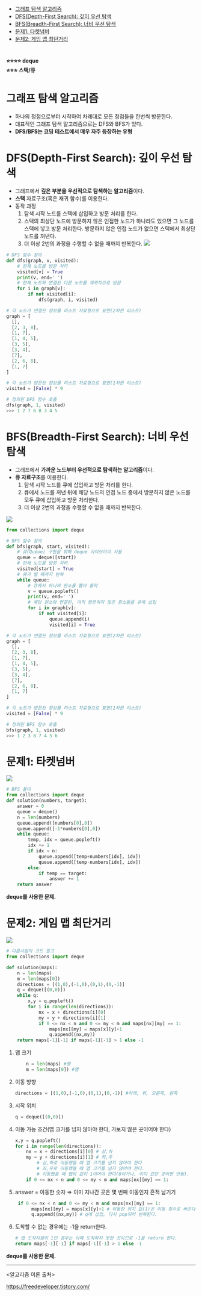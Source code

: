 - [그래프 탐색 알고리즘](#그래프-탐색-알고리즘)
- [DFS(Depth-First Search): 깊이 우선 탐색](#dfsdepth-first-search-깊이-우선-탐색)
- [BFS(Breadth-First Search): 너비 우선 탐색](#bfsbreadth-first-search-너비-우선-탐색)
- [문제1: 타켓넘버](#문제1-타켓넘버)
- [문제2: 게임 맵 최단거리](#문제2-게임-맵-최단거리)

#


**⭐⭐⭐⭐ deque** </br>
**⭐⭐⭐ 스택/큐**

#


# **그래프 탐색 알고리즘**

- 하나의 정점으로부터 시작하여 차례대로 모든 정점들을 한번씩 방문한다.
- 대표적인 그래프 탐색 알고리즘으로는 DFS와 BFS가 있다.
- **DFS/BFS는 코딩 테스트에서 매우 자주 등장하는 유형**

# DFS(Depth-First Search): 깊**이 우선 탐색**

- 그래프에서 **깊은 부분을 우선적으로 탐색하는 알고리즘**이다.
- **스택** 자료구조(혹은 재귀 함수)를 이용한다.
- 동작 과정
    1. 탐색 시작 노드를 스택에 삽입하고 방문 처리를 한다.
    2. 스택의 최상단 노드에 방문하지 않은 인접한 노드가 하나라도 있으면 그 노드를 스택에 넣고 방문 처리한다. 방문하지 않은 인접 노드가 없으면 스택에서 최상단 노드를 꺼낸다.
    3. 더 이상 2번의 과정을 수행할 수 없을 때까지 반복한다.
![](https://velog.velcdn.com/images/miracle-21/post/7ac96789-1d49-408e-b1b0-e59782cc98b1/image.png)


```python
# DFS 함수 정의
def dfs(graph, v, visited):
    # 현재 노드를 방문 처리
    visited[v] = True
    print(v, end=' ')
    # 현재 노드와 연결된 다른 노드를 재귀적으로 방문
    for i in graph[v]:
        if not visited[i]:
            dfs(graph, i, visited)

# 각 노드가 연결된 정보를 리스트 자료형으로 표현(2차원 리스트)
graph = [
  [],
  [2, 3, 8],
  [1, 7],
  [1, 4, 5],
  [3, 5],
  [3, 4],
  [7],
  [2, 6, 8],
  [1, 7]
]

# 각 노드가 방문된 정보를 리스트 자료형으로 표현(1차원 리스트)
visited = [False] * 9

# 정의된 DFS 함수 호출
dfs(graph, 1, visited)
>>> 1 2 7 6 8 3 4 5
```

# BFS(Breadth-First Search): **너비 우선 탐색**

- 그래프에서 **가까운 노드부터 우선적으로 탐색하는 알고리즘**이다.
- **큐 자료구조**를 이용한다.
    1. 탐색 시작 노드를 큐에 삽입하고 방문 처리를 한다.
    2. 큐에서 노드를 꺼낸 뒤에 해당 노드의 인접 노드 중에서 방문하지 않은 노드를 모두 큐에 삽입하고 방문 처리한다.
    3. 더 이상 2번의 과정을 수행할 수 없을 때까지 반복한다.

![](https://velog.velcdn.com/images/miracle-21/post/879a3313-d967-4ae9-bb35-7cced4182557/image.png)

```python
from collections import deque

# BFS 함수 정의
def bfs(graph, start, visited):
    # 큐(Queue) 구현을 위해 deque 라이브러리 사용
    queue = deque([start])
    # 현재 노드를 방문 처리
    visited[start] = True
    # 큐가 빌 때까지 반복
    while queue:
        # 큐에서 하나의 원소를 뽑아 출력
        v = queue.popleft()
        print(v, end=' ')
        # 해당 원소와 연결된, 아직 방문하지 않은 원소들을 큐에 삽입
        for i in graph[v]:
            if not visited[i]:
                queue.append(i)
                visited[i] = True

# 각 노드가 연결된 정보를 리스트 자료형으로 표현(2차원 리스트)
graph = [
  [],
  [2, 3, 8],
  [1, 7],
  [1, 4, 5],
  [3, 5],
  [3, 4],
  [7],
  [2, 6, 8],
  [1, 7]
]

# 각 노드가 방문된 정보를 리스트 자료형으로 표현(1차원 리스트)
visited = [False] * 9

# 정의된 BFS 함수 호출
bfs(graph, 1, visited)
>>> 1 2 3 8 7 4 5 6
```

# 문제1: 타켓넘버

![](https://velog.velcdn.com/images/miracle-21/post/520454a2-2ef8-477e-9d37-c5dbe3732e12/image.png)
```python
# BFS 풀이
from collections import deque
def solution(numbers, target):
    answer = 0
    queue = deque()
    n = len(numbers)
    queue.append([numbers[0],0])
    queue.append([-1*numbers[0],0])
    while queue:
        temp, idx = queue.popleft()
        idx += 1
        if idx < n:
            queue.append([temp+numbers[idx], idx])
            queue.append([temp-numbers[idx], idx])
        else:
            if temp == target:
                answer += 1
    return answer
```

**deque를 사용한 문제.**

# 문제2: 게임 맵 최단거리
![](https://velog.velcdn.com/images/miracle-21/post/d5514d2d-a84b-475c-817a-449e4d166de4/image.png)


```python
# 다른사람의 코드 참고
from collections import deque

def solution(maps):
    n = len(maps)
    m = len(maps[0])
    directions = [(1,0),(-1,0),(0,1),(0,-1)]
    q = deque([(0,0)])
    while q:
        x,y = q.popleft()
        for i in range(len(directions)):
            nx = x + directions[i][0]
            my = y + directions[i][1]
            if 0 <= nx < n and 0 <= my < m and maps[nx][my] == 1:
                maps[nx][my] = maps[x][y]+1
                q.append((nx,my))
    return maps[-1][-1] if maps[-1][-1] > 1 else -1
```

1. 맵 크기
    
    ```python
        n = len(maps) #행
        m = len(maps[0]) #열
    ```
    
2. 이동 방향
    
    ```python
    directions = [(1,0),(-1,0),(0,1),(0,-1)] #아래, 위, 오른쪽, 왼쪽
    ```
    
3. 시작 위치
    
    ```python
    q = deque([(0,0)])
    ```
    
4. 이동 가능 조건(맵 크기를 넘지 않아야 한다, 가보지 않은 곳이어야 한다)
    
    ```python
    x,y = q.popleft()
    for i in range(len(directions)):
        nx = x + directions[i][0] # 상,하
        my = y + directions[i][1] # 좌,우
    		# 상,하로 이동했을 때 맵 크기를 넘지 않아야 한다
    		# 좌,우로 이동했을 때 맵 크기를 넘지 않아야 한다.
    		# 이동했을 때 맵의 값이 1이어야 한다(0이거나, 이미 갔던 곳이면 안됨).
        if 0 <= nx < n and 0 <= my < m and maps[nx][my] == 1:
    ```
    
5. answer = 이동한 숫자 ⇒ 이미 지나간 곳은 몇 번째 이동인지 흔적 남기기
    
    ```python
     if 0 <= nx < n and 0 <= my < m and maps[nx][my] == 1:
          maps[nx][my] = maps[x][y]+1 # 이동한 위치 값(1)은 이동 횟수로 바꾼다.
          q.append((nx,my)) # q에 삽입, 다시 pop되어 반복된다.
    ```
    
6. 도착할 수 없는 경우에는 -1을 return한다.
    
    ```python
    # 맵 도착지점이 1인 경우는 아예 도착하지 못한 것이므로 -1을 return 한다.
    return maps[-1][-1] if maps[-1][-1] > 1 else -1
    ```
**deque를 사용한 문제.**


---
<알고리즘 이론 출처>

https://freedeveloper.tistory.com/